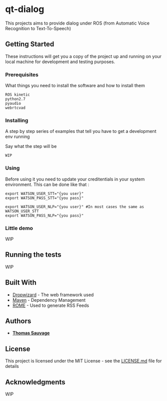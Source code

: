 # qt-dialog

This projects aims to provide dialog under ROS (from Automatic Voice Recognition to Text-To-Speech)

## Getting Started

These instructions will get you a copy of the project up and running on your local machine for development and testing purposes.

### Prerequisites

What things you need to install the software and how to install them

```
ROS kinetic
python2.7
pyaudio
webrtcvad
```

### Installing

A step by step series of examples that tell you have to get a development env running

Say what the step will be

```
WIP
```

### Using

Before using it you need to update your creditentials in your system environment.
This can be done like that :

```
export WATSON_USER_STT="{you user}"
export WATSON_PASS_STT="{you pass}"

export WATSON_USER_NLP="{you user}" #In most cases the same as WATSON_USER_STT
export WATSON_PASS_NLP="{you pass}"
```

### Little demo

WIP

## Running the tests

WIP

## Built With

* [Dropwizard](http://www.dropwizard.io/1.0.2/docs/) - The web framework used
* [Maven](https://maven.apache.org/) - Dependency Management
* [ROME](https://rometools.github.io/rome/) - Used to generate RSS Feeds

## Authors

* [**Thomas Sauvage**](https://github.com/SauvageThomas)

## License

This project is licensed under the MIT License - see the [LICENSE.md](LICENSE) file for details

## Acknowledgments

WIP